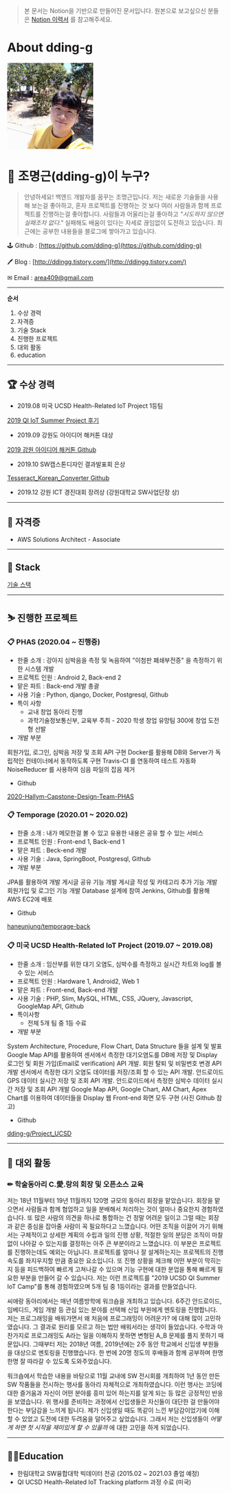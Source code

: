 > 본 문서는 Notion을 기반으로 만들어진 문서입니다.
> 원본으로 보고싶으신 분들은 [Notion 이력서](https://www.notion.so/About-dding-g-776f9cfa976147db9befff2dc15249ee) 를 참고해주세요.

# About dding-g 
<img src="./images/profile.jpg" width="200" height="200">


# 🤔 조명근(dding-g)이 누구?

> 안녕하세요! 백엔드 개발자를 꿈꾸는 조명근입니다. 
> 저는 새로운 기술들을 사용해 보는걸 좋아하고, 
> 혼자 프로젝트를 진행하는 것 보다 여러 사람들과 함께 프로젝트를 진행하는걸 좋아합니다. 
> 사람들과 어울리는걸 좋아하고 
> *"시도하지 않으면 실패조차 없다."* 
> 실패해도 배움이 있다는 자세로 끊임없이 도전하고 있습니다. 
> 최근에는 공부한 내용들을 블로그에 쌓아가고 있습니다.

🕹 Github : [https://github.com/dding-g](https://github.com/dding-g)

🖊 Blog : [http://ddingg.tistory.com/](http://ddingg.tistory.com/)

✉ Email : area409@gmail.com


---

**순서**

1. 수상 경력
2. 자격증
3. 기술 Stack
4. 진행한 프로젝트
5. 대외 활동
6. education

---

## 🏆 수상 경력

- 2019.08 미국 UCSD Health-Related IoT Project 1등팀

[2019 QI IoT Summer Project 후기](https://ddingg.tistory.com/24?category=845598)

- 2019.09 강원도 아이디어 해커톤 대상

[2019 강원 아이디어 해커톤 Github](https://github.com/dding-g/2019_Gangwon_IDEA_SW_HACKATHON)

- 2019.10 SW캡스톤디자인 결과발표회 은상

[Tesseract_Korean_Converter Github](https://github.com/dding-g/Tesseract_Korean_Converter)

- 2019.12 강원 ICT 경진대회 장려상 (강원대학교 SW사업단장 상)

---

## 📄 자격증

- AWS Solutions Architect - Associate

---

## 📌 Stack

[기술 스택](https://www.notion.so/5be55ebdd8ef4a40aba0ea53e18fb1c8)

---

## ⛷ 진행한 프로젝트

### 📋 PHAS (2020.04 ~ 진행중)

- 한줄 소개 : 강아지 심박음을 측정 및 녹음하여 "이첨판 폐쇄부전증" 을 측정하기 위한 시스템 개발
- 프로젝트 인원 : Android 2, Back-end 2
- 맡은 파트 : Back-end 개발 총괄
- 사용 기술 : Python, django, Docker, Postgresql, Github
- 특이 사항
  - 교내 창업 동아리 진행
  - 과학기술정보통신부, 교육부 주최 - 2020 학생 창업 유망팀 300에 창업 도전형 선발
- 개발 부분

회원가입, 로그인, 심박음 저장 및 조회 API 구현
Docker를 활용해 DB와 Server가 독립적인 컨테이너에서 동작하도록 구현
Travis-CI 를 연동하여 테스트 자동화 
NoiseReducer 를 사용하여 심음 파일의 잡음 제거

- Github

[2020-Hallym-Capstone-Design-Team-PHAS](https://github.com/2020-Hallym-Capstone-Design-Team-PHAS)

### 📋 Temporage (2020.01 ~ 2020.02)

- 한줄 소개 : 내가 메모한걸 볼 수 있고 유용한 내용은 공유 할 수 있는 서비스
- 프로젝트 인원 : Front-end 1, Back-end 1
- 맡은 파트 : Beck-end 개발
- 사용 기술 : Java, SpringBoot, Postgresql, Github
- 개발 부분

JPA를 활용하여 개발
게시글 공유 기능 개발
게시글 작성 및 카테고리 추가 기능 개발
회원가입 및 로그인 기능 개발
Database 설계에 참여
Jenkins, Github를 활용해 AWS EC2에 배포

- Github

[haneunjung/temporage-back](https://github.com/haneunjung/temporage-back)

### 📋 미국 UCSD Health-Related IoT Project (2019.07 ~ 2019.08)

- 한줄 소개 : 임산부를 위한 대기 오염도, 심박수를 측정하고 실시간 차트와 log를 볼 수 있는 서비스
- 프로젝트 인원 : Hardware 1, Android2, Web 1
- 맡은 파트 : Front-end, Back-end 개발
- 사용 기술 : PHP, Slim, MySQL, HTML, CSS, JQuery, Javascript, GoogleMap API, Github
- 특이사항
  - 전체 5개 팀 중 1등 수료
- 개발 부분

System Architecture, Procedure, Flow Chart, Data Structure 들을 설계 및 발표
Google Map API를 활용하여 센서에서 측정한 대기오염도를 DB에 저장 및 Display
로그인 및 회원 가입(Email로 verification) API 개발. 
회원 탈퇴 및 비밀번호 변경 API 개발
센서에서 측정한 대기 오염도 데이터를 저장/조회 할 수 있는 API 개발.
안드로이드 GPS 데이터 실시간 저장 및 조회 API 개발.
안드로이드에서 측정한 심박수 데이터 실시간 저장 및 조회 API 개발
Google Map API, Google Chart, AM Chart, Apex Chart를 이용하여 데이터들을 Display
웹 Front-end 화면 모두 구현 (사진 Github 참고)

- Github

[dding-g/Project_UCSD](https://github.com/dding-g/Project_UCSD)

---

## 💎 대외 활동

### ✏ 학술동아리 C.愛.랑의 회장 및 오픈소스 교육

저는 18년 11월부터 19년 11월까지 120명 규모의 동아리 회장을 맡았습니다.
회장을 맡으면서 사람들과 함께 협업하고 일을 분배해서 처리하는 것이 얼마나 중요한지 경험하였습니다.
또 많은 사람의 의견을 하나로 통합하는 건 정말 어려운 일이고 그럴 때는 회장과 같은 중심을 잡아줄 사람이 꼭 필요하다고 느꼈습니다.
어떤 조직을 이끌어 가기 위해서는 구체적이고 상세한 계획의 수립과 일의 진행 상황, 적절한 일의 분담은 조직이 마찰 없이 나아갈 수 있는지를 결정하는 아주 큰 부분이라고 느꼈습니다.
이 부분은 프로젝트를 진행하는데도 예외는 아닙니다.
프로젝트를 얼마나 잘 설계하는지는 프로젝트의 진행 속도를 좌지우지할 만큼 중요한 요소입니다.
또 진행 상황을 체크해 어떤 부분이 막히는지 등을 피드백하여 빠르게 고쳐나갈 수 있으며 기능 구현에 대한 분업을 통해 빠르게 필요한 부분을 만들어 갈 수 있습니다.
저는 이런 프로젝트를 "2019 UCSD QI Summer IoT Camp"를 통해 경험하였으며 5개 팀 중 1등이라는 결과를 만들었습니다.

씨애랑 동아리에서는 매년 여름방학에 워크숍을 개최하고 있습니다.
6주간 안드로이드, 임베디드, 게임 개발 등 관심 있는 분야를 선택해 신입 부원에게 멘토링을 진행합니다.
저는 프로그래밍을 배워가면서 왜 처음에 프로그래밍이 어려운가? 에 대해 많이 고민하였습니다.
그 결과로 원리를 모르고 하는 법만 배워서라는 생각이 들었습니다.
수학과 마찬가지로 프로그래밍도 A라는 일을 이해하지 못하면 변형된 A_B 문제를 풀지 못하기 때문입니다.
그때부터 저는 2018년 여름, 2019년에는 2주 동안 학교에서 신입생 부원들을 대상으로 멘토링을 진행했습니다.
한 번에 20명 정도의 후배들과 함께 공부하며 한명 한명 잘 따라갈 수 있도록 도와주었습니다.

워크숍에서 학습한 내용을 바탕으로 11월 교내에 SW 전시회를 개최하여 1년 동안 만든 SW 작품들을 전시하는 행사를 동아리 자체적으로 개최하였습니다.
이런 행사는 코딩에 대한 즐거움과 자신이 어떤 분야를 흥미 있어 하는지를 알게 되는 등 많은 긍정적인 반응을 보였습니다.
위 행사를 준비하는 과정에서 신입생들은 자신들이 대단한 걸 만들어야 한다는 부담감을 느끼게 됩니다.
제가 신입생일 때도 똑같이 느낀 부담감이었기에 이해할 수 있었고 도전에 대한 두려움을 덜어주고 싶었습니다.
그래서 저는 신입생들이 *어떻게 하면 첫 시작을 재미있게 할 수 있을까* 에 대한 고민을 하게 되었습니다.

---

## 🧑‍🎓Education

- 한림대학교 SW융합대학 빅데이터 전공 (2015.02 ~ 2021.03 졸업 예정)
- QI UCSD Health-Related IoT Tracking platform 과정 수료 (미국)
